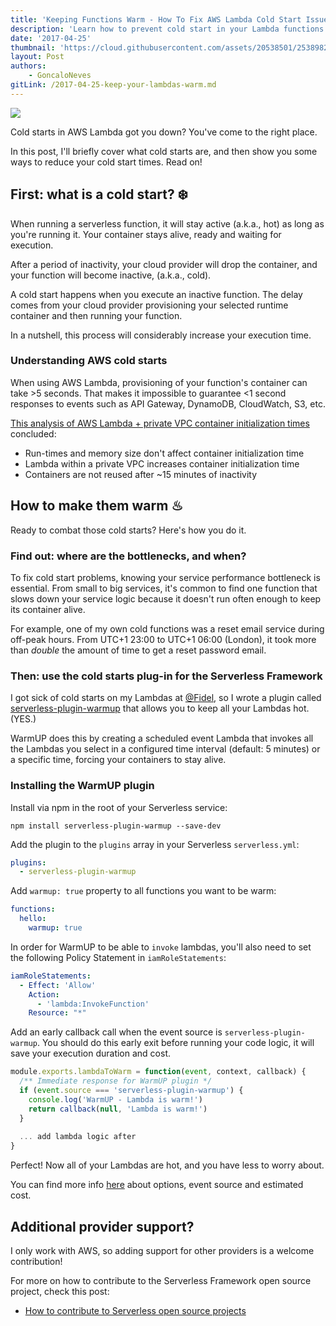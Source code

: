 ```yaml
---
title: 'Keeping Functions Warm - How To Fix AWS Lambda Cold Start Issues'
description: 'Learn how to prevent cold start in your Lambda functions with the Serverless WarmUp plugin.'
date: '2017-04-25'
thumbnail: 'https://cloud.githubusercontent.com/assets/20538501/25389822/3defba8c-2997-11e7-983a-f45c257ac59b.png'
layout: Post
authors:
    - GoncaloNeves
gitLink: /2017-04-25-keep-your-lambdas-warm.md
---
```


<img src="https://s3-us-west-2.amazonaws.com/assets.blog.serverless.com/header+images/keep-your-lambdas-warm.jpg">

Cold starts in AWS Lambda got you down? You've come to the right place.

In this post, I'll briefly cover what cold starts are, and then show you some ways to reduce your cold start times. Read on!

## First: what is a cold start? ❄️

When running a serverless function, it will stay active (a.k.a., hot) as long as you're running it. Your container stays alive, ready and waiting for execution.

After a period of inactivity, your cloud provider will drop the container, and your function will become inactive, (a.k.a., cold).

A cold start happens when you execute an inactive function. The delay comes from your cloud provider provisioning your selected runtime container and then running your function.

In a nutshell, this process will considerably increase your execution time.

### Understanding AWS cold starts

When using AWS Lambda, provisioning of your function's container can take >5 seconds. That makes it impossible to guarantee <1 second responses to events such as API Gateway, DynamoDB, CloudWatch, S3, etc.

[This analysis of AWS Lambda + private VPC container initialization times](https://robertvojta.com/aws-journey-api-gateway-lambda-vpc-performance-452c6932093b) concluded:
- Run-times and memory size don't affect container initialization time
- Lambda within a private VPC increases container initialization time
- Containers are not reused after ~15 minutes of inactivity

## How to make them warm ♨

Ready to combat those cold starts? Here's how you do it.

### Find out: where are the bottlenecks, and when?

To fix cold start problems, knowing your service performance bottleneck is essential. From small to big services, it's common to find one function that slows down your service logic because it doesn't run often enough to keep its container alive.

For example, one of my own cold functions was a reset email service during off-peak hours. From UTC+1 23:00 to UTC+1 06:00 (London), it took more than *double* the amount of time to get a reset password email.

### Then: use the cold starts plug-in for the Serverless Framework

I got sick of cold starts on my Lambdas at [@Fidel](https://fidel.uk), so I wrote a plugin called [serverless-plugin-warmup](https://github.com/FidelLimited/serverless-plugin-warmup) that allows you to keep all your Lambdas hot. (YES.)

WarmUP does this by creating a scheduled event Lambda that invokes all the Lambdas you select in a configured time interval (default: 5 minutes) or a specific time, forcing your containers to stay alive.

### Installing the WarmUP plugin

Install via npm in the root of your Serverless service:
```
npm install serverless-plugin-warmup --save-dev
```

Add the plugin to the `plugins` array in your Serverless `serverless.yml`:

```yml
plugins:
  - serverless-plugin-warmup
```

Add `warmup: true` property to all functions you want to be warm:

```yml
functions:
  hello:
    warmup: true
```

In order for WarmUP to be able to `invoke` lambdas, you'll also need to set the following Policy Statement in `iamRoleStatements`:

```yaml
iamRoleStatements:
  - Effect: 'Allow'
    Action:
      - 'lambda:InvokeFunction'
    Resource: "*"
```

Add an early callback call when the event source is `serverless-plugin-warmup`. You should do this early exit before running your code logic, it will save your execution duration and cost.

```javascript
module.exports.lambdaToWarm = function(event, context, callback) {
  /** Immediate response for WarmUP plugin */
  if (event.source === 'serverless-plugin-warmup') {
    console.log('WarmUP - Lambda is warm!')
    return callback(null, 'Lambda is warm!')
  }
  
  ... add lambda logic after
}
```

Perfect! Now all of your Lambdas are hot, and you have less to worry about.

You can find more info [here](https://github.com/FidelLimited/serverless-plugin-warmup#options) about options, event source and estimated cost. 

## Additional provider support?

I only work with AWS, so adding support for other providers is a welcome contribution!

For more on how to contribute to the Serverless Framework open source project, check this post:
- [How to contribute to Serverless open source projects](https://serverless.com/blog/how-contribute-to-serverless-open-source/)
